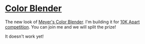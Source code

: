 # [Color Blender](http://nv.github.com/color-blender/)

The new look of [Meyer's Color Blender](http://meyerweb.com/eric/tools/color-blend/). 
I'm building it for [10K Apart competition](http://10k.aneventapart.com/). 
You can join me and we will split the prize!

It doesn't work yet!

